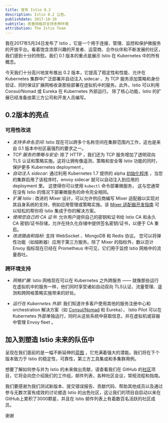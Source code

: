```yaml
---
title: 宣布 Istio 0.2
description: Istio 0.2 公告。
publishdate: 2017-10-10
subtitle: 改善网格并支持多种环境
attribution: The Istio Team
---
```


我在2017年5月24日发布了 Istio ，它是一个用于连接、管理、监控和保护微服务的开放平台。看着饱含浓厚兴趣的开发者、运营商、合作伙伴和不断发展的社区，我们感到十分的欣慰。我们 0.1 版本的重点是展示 Istio 在 Kubernetes 中的所有概念。

今天我们十分高兴地宣布推出 0.2 版本，它提高了稳定性和性能、允许在 Kubernetes 集群中广泛部署并自动注入 sidecar 、为 TCP 服务添加策略和身份验证、同时保证扩展网格收录那些部署在虚拟机中的服务。此外，Istio 可以利用 Consul/Nomad 或 Eureka 在 Kubernetes 外部运行。 除了核心功能，Istio 的扩展已经准备由第三方公司和开发人员编写。

## 0.2版本的亮点

### 可用性改进

* _支持多命名空间_:  Istio 现在可以跨多个名称空间在集群范围内工作，这也是来自 0.1 版本中社区最强烈的要求之一。
* _TCP 服务的策略与安全_: 除了 HTTP ，我们还为 TCP 服务增加了透明双向 TLS 认证和策略实施。这将让拥有像遥测，策略和安全等 Istio 功能的同时，保护更多 Kubernetes deployment 。
* _自动注入 sidecar_: 通过利用 Kubernetes 1.7 提供的 alpha  [初始化程序](https://kubernetes.io/docs/reference/access-authn-authz/extensible-admission-controllers/) ，当您的集群启用了该程序时，envoy sidecar 就可以自动注入到应用的 deployment 里。  这使得你可以使用  `kubectl` 命令部署微服务， 这与您通常在没有 Istio 的情况下部署微服务的命令完全相同。
* _扩展 Istio_ : 改进的 Mixer 设计，可以允许供应商编写 Mixer 适配器以实现对其自身系统的支持，例如应用管理或策略实施。该 [Mixer 适配器开发指南](https://github.com/istio/istio/wiki/Mixer-Compiled-In-Adapter-Dev-Guide) 可以轻松的帮你将 Istio 集成于你的解决方案。
* _使用您自己的 CA 证书_: 允许用户提供自己的密钥和证书给 Istio CA 和永久 CA 密钥/证书存储，允许在持久化存储中提供签名密钥/证书，以便于 CA 重启。
* _改进路由和指标_: 支持 WebSocket 、MongoDB 和 Redis 协议。 您可以将弹性功能（如熔断器）应用于第三方服务。除了 Mixer 的指标外，数以百计 Envoy 指标现在已经在 Prometheus 中可见，它们用于监控 Istio 网格中的流量吞吐。

### 跨环境支持

* _网格扩展_:  Istio 网格现在可以在 Kubernetes 之外跨服务 ——  就像那些运行在虚拟机中的服务一样，他们同时享受诸如自动双向 TLS认证、流量管理、遥测和跨网格策略实施带来的好处。

* _运行在 Kubernetes 外部_: 我们知道许多客户使用其他的服务注册中心和 orchestration 解决方案（如 [Consul/Nomad](/docs/setup/consul/quick-start/) 和 Eureka）， Istio Pilot 可以在 Kubernetes 外部单独运行，同时从这些系统中获取信息，并在虚拟机或容器中管理 Envoy fleet 。

## 加入到塑造 Istio 未来的队伍中

呈现在我们面前的是一幅不断延伸的[蓝图](/about/feature-stages/) ，它充满着强大的潜能。我们将在下个版本致力于 Istio 的稳定性，可靠性，第三方工具集成和多集群用例。

想要了解如何参与并为 Istio 的未来做出贡献，请查看我们在 GitHub 的[社区](https://github.com/istio/community)项目，它将会向您介绍我们的工作组，邮件列表，各种社区会议，常规流程和指南。

我们要感谢为我们测试新版本、提交错误报告、贡献代码、帮助其他成员以及通过参与无数次富有成效的讨论塑造 Istio 的出色社区，这让我们的项目自启动以来在GitHub上累积了3000颗星，并且在 Istio 邮件列表上有着数百名活跃的社区成员。

谢谢

